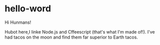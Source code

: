 # hello-word

Hi Hunmans!

Hubot here,I linke Node.js and Cffeescript (that's what I'm made of!).
I've had tacos on the moon and find them far superior to Earth tacos.

